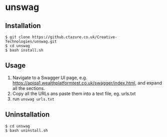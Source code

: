 # unswag

## Installation

```
$ git clone https://github.ctazure.co.uk/Creative-Technologies/unswag.git
$ cd unswag
$ bash install.sh
```

## Usage
1) Navigate to a Swagger UI page, e.g. https://apiqa1.wealthplatformtest.co.uk/swagger/index.html, and expand all the sections. 
2) Copy all the URLs ans paste them into a text file, eg. urls.txt
3) run `unswag urls.txt`

## Uninstallation
```
$ cd unswag
$ bash uninstall.sh
```
